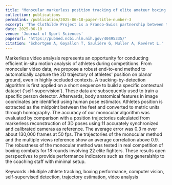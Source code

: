 ```yaml
---
title: "Monocular markerless position tracking of elite amateur boxing fighters in real combat situation"
collection: publications
permalink: /publication/2025-06-10-paper-title-number-3
excerpt: 'The Clothilde Project is a Franco-Swiss partnership between two universities and two companies. This project aims to minimize surgical risks by offering original and reliable devices for orthopaedic shoulder surgery. For this purpose, an osteosynthesis implant to treat proximal and diaphyseal traumatic fractures using metal additive manufacturing is proposed. This device consists of a distal intramedullary locked system combined with a proximal locking system providing great flexibility in bone fragments reconstruction. Specific tools have been developed to confirm the mechanical strength of this medical device. The surgical technique has been validated in anatomy laboratory by a group of surgeons. Five patents have been applied on the chosen solutions (implants and instumentations) which are currently being industrialised.'
date: 2025-06-10
venue: 'Journal of Sport Sciences'
paperurl: 'https://pubmed.ncbi.nlm.nih.gov/40495335/'
citation: 'Schortgen A, Goyallon T, Saulière G, Muller A, Revéret L.'
---
```

Markerless video analysis represents an opportunity for conducting efficient in-situ motion analysis of athletes during competitions. From monocular video data, we propose a robust end-to-end method to automatically capture the 2D trajectory of athletes' position on planar ground, even in highly occluded contexts. A tracking-by-detection algorithm is first applied on a short sequence to build a specific contextual dataset ('self-supervision'). These data are subsequently used to train a specific person detector. Afterwards, body anatomical features in image coordinates are identified using human pose estimator. Athletes position is extracted as the midpoint between the feet and converted to metric units through homography. The accuracy of our monocular algorithm was evaluated by comparison with a position trajectories calculated from markerless reconstruction of 3D poses using 11 accurately synchronized and calibrated cameras as reference. The average error was 0.3 m over about 130,000 frames at 50 fps. The trajectories of the monocular method and the multiple views reference show an average correlation above 0.9. The robustness of the monocular method was tested in real competition of boxing combats for 18 rounds involving 22 elite fighters. These results open perspectives to provide performance indicators such as ring generalship to the coaching staff with minimal setup.

Keywords : Multiple athlete tracking, boxing performance, computer vision, self-supervised detection, trajectory estimation, video analysis
